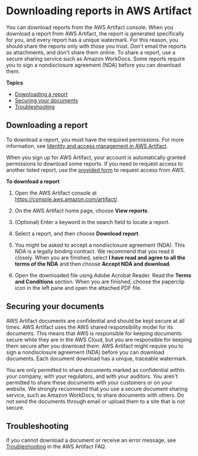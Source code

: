 # Downloading reports in AWS Artifact<a name="downloading-documents"></a>

You can download reports from the AWS Artifact console\. When you download a report from AWS Artifact, the report is generated specifically for you, and every report has a unique watermark\. For this reason, you should share the reports only with those you trust\. Don't email the reports as attachments, and don't share them online\. To share a report, use a secure sharing service such as Amazon WorkDocs\. Some reports require you to sign a nondisclosure agreement \(NDA\) before you can download them\.

**Topics**
+ [Downloading a report](#artifact-download-report)
+ [Securing your documents](#artifact-best-practices)
+ [Troubleshooting](#artifact-troubleshooting)

## Downloading a report<a name="artifact-download-report"></a>

To download a report, you must have the required permissions\. For more information, see [Identity and access management in AWS Artifact](security-iam.md)\.

When you sign up for AWS Artifact, your account is automatically granted permissions to download some reports\. If you need to request access to another listed report, use the [provided form](https://aws.amazon.com/artifact/access-request/) to request access from AWS\.

**To download a report**

1. Open the AWS Artifact console at [https://console\.aws\.amazon\.com/artifact/](https://console.aws.amazon.com/artifact/)\. 

1. On the AWS Artifact home page, choose **View reports**\.

1. \(Optional\) Enter a keyword in the search field to locate a report\.

1. Select a report, and then choose **Download report**\.

1. You might be asked to accept a nondisclosure agreement \(NDA\)\. This NDA is a legally binding contract\. We recommend that you read it closely\. When you are finished, select **I have read and agree to all the terms of the NDA** and then choose **Accept NDA and download**\.

1. Open the downloaded file using Adobe Acrobat Reader\. Read the **Terms and Conditions** section\. When you are finished, choose the paperclip icon in the left pane and open the attached PDF file\.

## Securing your documents<a name="artifact-best-practices"></a>

AWS Artifact documents are confidential and should be kept secure at all times\. AWS Artifact uses the AWS shared responsibility model for its documents\. This means that AWS is responsible for keeping documents secure while they are in the AWS Cloud, but you are responsible for keeping them secure after you download them\. AWS Artifact might require you to sign a nondisclosure agreement \(NDA\) before you can download documents\. Each document download has a unique, traceable watermark\.

You are only permitted to share documents marked as confidential within your company, with your regulators, and with your auditors\. You aren't permitted to share these documents with your customers or on your website\. We strongly recommend that you use a secure document sharing service, such as Amazon WorkDocs, to share documents with others\. Do not send the documents through email or upload them to a site that is not secure\.

## Troubleshooting<a name="artifact-troubleshooting"></a>

If you cannot download a document or receive an error message, see [Troubleshooting](http://aws.amazon.com/artifact/faq/#Troubleshooting) in the AWS Artifact FAQ\.